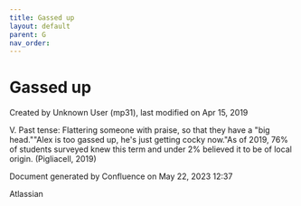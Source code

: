 ```yaml
---
title: Gassed up
layout: default
parent: G
nav_order:
---
```


# Gassed up

Created by  Unknown User (mp31), last modified on Apr 15, 2019

V. Past tense: Flattering someone with praise, so that they have a &quot;big head.&quot;&quot;Alex is too gassed up, he's just getting cocky now.&quot;As of 2019, 76% of students surveyed knew this term and under 2% believed it to be of local origin. (Pigliacell, 2019)

Document generated by Confluence on May 22, 2023 12:37

Atlassian
